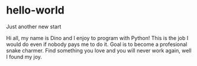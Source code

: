 # hello-world
Just another new start

Hi all, my name is Dino and I enjoy to program with Python! This is the job I would do even if nobody pays me to do it.
Goal is to become a profesional snake charmer. Find something you love and you will never work again, well I found my joy.
